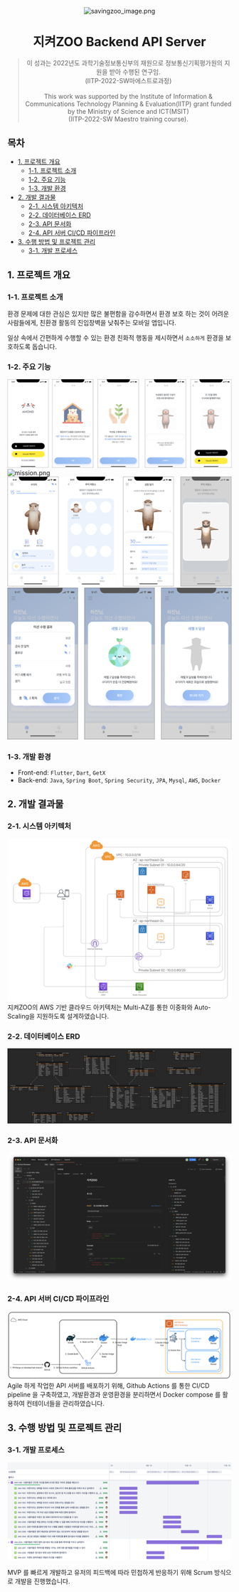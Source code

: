 <div align="center">

![savingzoo_image.png](./images/savingzoo.png)

# 지켜ZOO Backend API Server

> 이 성과는 2022년도 과학기술정보통신부의 재원으로 정보통신기획평가원의 지원을 받아 수행된 연구임.<br>
> (IITP-2022-SW마에스트로과정) <br><br> This work was supported by the Institute of Information & Communications Technology Planning & Evaluation(IITP) grant funded by the Ministry of Science and ICT(MSIT)<br>(IITP-2022-SW Maestro training course).

</div>

## 목차

- [1. 프로젝트 개요](#1-프로젝트-개요)
  - [1-1. 프로젝트 소개](#1-1-프로젝트-소개)
  - [1-2. 주요 기능](#1-2-주요-기능)
  - [1-3. 개발 환경](#1-3-개발-환경)
- [2. 개발 결과물](#2-개발-결과물)
  - [2-1. 시스템 아키텍처](#2-1-시스템-아키텍처)
  - [2-2. 데이터베이스 ERD](#2-2-데이터베이스-erd)
  - [2-3. API 문서화](#2-3-api-문서화)
  - [2-4. API 서버 CI/CD 파이프라인](#2-4-api-서버-cicd-파이프라인)
- [3. 수행 방법 및 프로젝트 관리](#3-수행-방법-및-프로젝트-관리)
  - [3-1. 개발 프로세스](#3-1-개발-프로세스)

## 1. 프로젝트 개요

### 1-1. 프로젝트 소개
환경 문제에 대한 관심은 있지만 많은 불편함을 감수하면서 환경 보호 하는 것이 어려운 사람들에게, 친환경 활동의 진입장벽을 낮춰주는 모바일 앱입니다.

일상 속에서 간편하게 수행할 수 있는 환경 친화적 행동을 제시하면서 `소소하게` 환경을 보호하도록 돕습니다.

### 1-2. 주요 기능

![start.png](./images/start.png)
![mission.png](./images/mission.png)
![sudal.png](./images/sudal.png)
![levelup.png](./images/levelup.png)

### 1-3. 개발 환경

- Front-end: `Flutter`, `Dart`, `GetX`
- Back-end: `Java`, `Spring Boot`, `Spring Security`, `JPA`, `Mysql`, `AWS`, `Docker`

## 2. 개발 결과물

### 2-1. 시스템 아키텍처
![system_architecture.png](./images/system_architecture.png)
지켜ZOO의 AWS 기반 클라우드 아키텍처는 Multi-AZ를 통한 이중화와 Auto-Scaling을 지원하도록 설계하였습니다. 

### 2-2. 데이터베이스 ERD
![erd.png](./images/erd.png)

### 2-3. API 문서화
![api.png](./images/api.png)

### 2-4. API 서버 CI/CD 파이프라인
![cicd.png](./images/cicd.png)
Agile 하게 작업한 API 서버를 배포하기 위해, Github Actions 를 통한 CI/CD pipeline 을 구축하였고, 
개발환경과 운영환경을 분리하면서 Docker compose 를 활용하여 컨테이너들을 관리하였습니다.

## 3. 수행 방법 및 프로젝트 관리

### 3-1. 개발 프로세스
![jira.png](./images/jira.png)

MVP 를 빠르게 개발하고 유저의 피드백에 따라 민첩하게 반응하기 위해 Scrum 방식으로 개발을 진행했습니다.